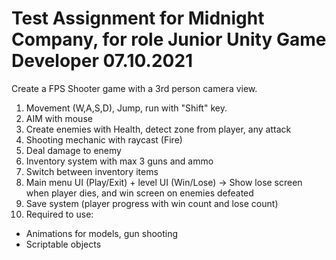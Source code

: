 # Test Assignment for Midnight Company, for role Junior Unity Game Developer 07.10.2021

Create a FPS Shooter game with a 3rd person camera view.

1. Movement (W,A,S,D), Jump, run with "Shift" key.
2. AIM with mouse
3. Create enemies with Health, detect zone from player, any attack
4. Shooting mechanic with raycast (Fire)
5. Deal damage to enemy
6. Inventory system with max 3 guns and ammo
7. Switch between inventory items
8. Main menu UI (Play/Exit) + level UI (Win/Lose) -> Show lose screen when player dies, and win screen on enemies defeated
9. Save system (player progress with win count and lose count)
10. Required to use:
- Animations for models, gun shooting
- Scriptable objects

